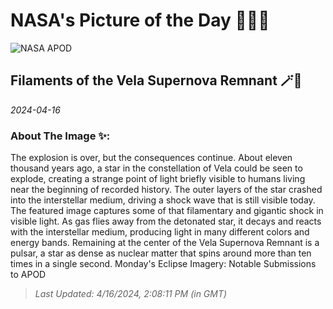 
# NASA's Picture of the Day 🧑‍🚀💫

  ![NASA APOD](https://apod.nasa.gov/apod/image/2404/VelaSnr_CTIO_3989.jpg)
  
  ## Filaments of the Vela Supernova Remnant 🪄🌌
  
  _2024-04-16_
  
  ### About The Image ✨: 
  
  The explosion is over, but the consequences continue.  About eleven thousand years ago, a star in the constellation of Vela could be seen to explode, creating a strange point of light briefly visible to humans living near the beginning of recorded history.  The outer layers of the star crashed into the interstellar medium, driving a shock wave that is still visible today.  The featured image captures some of that filamentary and gigantic shock in visible light. As gas flies away from the detonated star, it decays and reacts with the interstellar medium, producing light in many different colors and energy bands. Remaining at the center of the Vela Supernova Remnant is a pulsar, a star as dense as nuclear matter that spins around more than ten times in a single second.   Monday's Eclipse Imagery: Notable Submissions to APOD
  
  
  
  > _Last Updated: 4/16/2024, 2:08:11 PM (in GMT)_
  